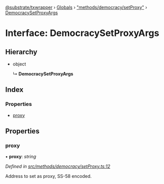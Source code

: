 [@substrate/txwrapper](../README.md) › [Globals](../globals.md) › ["methods/democracy/setProxy"](../modules/_methods_democracy_setproxy_.md) › [DemocracySetProxyArgs](_methods_democracy_setproxy_.democracysetproxyargs.md)

# Interface: DemocracySetProxyArgs

## Hierarchy

* object

  ↳ **DemocracySetProxyArgs**

## Index

### Properties

* [proxy](_methods_democracy_setproxy_.democracysetproxyargs.md#proxy)

## Properties

###  proxy

• **proxy**: *string*

*Defined in [src/methods/democracy/setProxy.ts:12](https://github.com/paritytech/txwrapper/blob/230d329/src/methods/democracy/setProxy.ts#L12)*

Address to set as proxy, SS-58 encoded.
